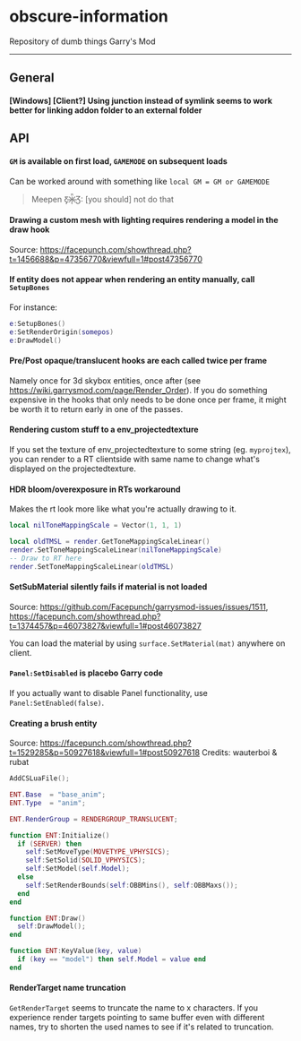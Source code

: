 # obscure-information
Repository of dumb things Garry's Mod

----

## General

#### [Windows] [Client?] Using junction instead of symlink seems to work better for linking addon folder to an external folder  


## API

#### `GM` is available on first load, `GAMEMODE` on subsequent loads
Can be worked around with something like `local GM = GM or GAMEMODE`

> Meepen Ƹ̵̡Ӝ̵̨̄Ʒ: [you should] not do that

#### Drawing a custom mesh with lighting requires rendering a model in the draw hook
Source: https://facepunch.com/showthread.php?t=1456688&p=47356770&viewfull=1#post47356770

#### If entity does not appear when rendering an entity manually, call `SetupBones` 
For instance:
```lua
e:SetupBones()
e:SetRenderOrigin(somepos)
e:DrawModel()
```

#### Pre/Post opaque/translucent hooks are each called twice per frame
Namely once for 3d skybox entities, once after (see https://wiki.garrysmod.com/page/Render_Order).
If you do something expensive in the hooks that only needs to be done once per frame, it might be worth it to return early in one of the passes.

#### Rendering custom stuff to a env_projectedtexture
If you set the texture of env_projectedtexture to some string (eg. `myprojtex`), you can render to a RT clientside with same name to change what's displayed on the projectedtexture.

#### HDR bloom/overexposure in RTs workaround
Makes the rt look more like what you're actually drawing to it.
```lua
local nilToneMappingScale = Vector(1, 1, 1)
```
```lua
local oldTMSL = render.GetToneMappingScaleLinear()
render.SetToneMappingScaleLinear(nilToneMappingScale)
-- Draw to RT here
render.SetToneMappingScaleLinear(oldTMSL)
```

#### SetSubMaterial silently fails if material is not loaded
Source: https://github.com/Facepunch/garrysmod-issues/issues/1511, https://facepunch.com/showthread.php?t=1374457&p=46073827&viewfull=1#post46073827

You can load the material by using `surface.SetMaterial(mat)` anywhere on client.

#### `Panel:SetDisabled` is placebo Garry code
If you actually want to disable Panel functionality, use `Panel:SetEnabled(false)`.

#### Creating a brush entity
Source: https://facepunch.com/showthread.php?t=1529285&p=50927618&viewfull=1#post50927618
Credits: wauterboi & rubat
```lua
AddCSLuaFile();

ENT.Base  = "base_anim";
ENT.Type  = "anim";

ENT.RenderGroup = RENDERGROUP_TRANSLUCENT;

function ENT:Initialize()
  if (SERVER) then
    self:SetMoveType(MOVETYPE_VPHYSICS);
    self:SetSolid(SOLID_VPHYSICS);
    self:SetModel(self.Model);
  else
    self:SetRenderBounds(self:OBBMins(), self:OBBMaxs());
  end
end

function ENT:Draw()
  self:DrawModel();
end

function ENT:KeyValue(key, value)
  if (key == "model") then self.Model = value end
end
```

#### RenderTarget name truncation  
`GetRenderTarget` seems to truncate the name to x characters. If you experience render targets pointing to same buffer even with different names, try to shorten the used names to see if it's related to truncation.

